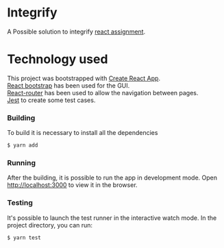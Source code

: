 # Integrify
A Possible solution to integrify [react assignment](https://docs.google.com/document/d/1eSIhICngtdovY7-iVcQL_7ygu1zjzN15oP1ll69yyjg/edit#).


# Technology used
This project was bootstrapped with [Create React App](https://github.com/facebook/create-react-app).\
[React bootstrap](https://react-bootstrap.github.io/) has been used for the GUI.\
[React-router](https://reactrouter.com/) has been used to allow the navigation between pages.\
[Jest](https://jestjs.io/) to create some test cases.


### Building

To build it is necessary to install all the dependencies
```bash
$ yarn add
```
### Running 
After the building, it is possible to run the app in development mode.
Open [http://localhost:3000](http://localhost:3000) to view it in the browser.

### Testing

It's possible to launch the test runner in the interactive watch mode.
In the project directory, you can run:
```bash
$ yarn test
```